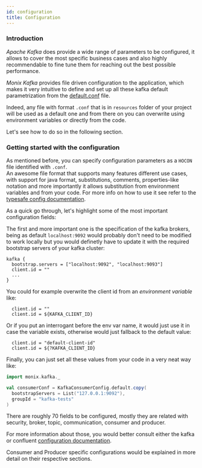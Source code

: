 ```yaml
---
id: configuration
title: Configuration
---
```


### Introduction

_Apache Kafka_ does provide a wide range of parameters to be configured, it allows to cover the most specific business cases and also highly recommendable to fine tune them for reaching out the best 
possible performance.

_Monix Kafka_ provides file driven configuration to the application, which makes it very intuitive to define and set up all these kafka default parametrization from the [default.conf](https://github.com/monix/monix-kafka/blob/master/kafka-1.0.x/src/main/resources/monix/kafka/default.conf) file. 

Indeed, any file with format `.conf` that is in `resources` folder of your project will be used as a default one and from there on you can overwrite using environment variables or directly from the code. 

Let's see how to do so in the following section.

### Getting started with the configuration

As mentioned before, you can specify configuration parameters as a `HOCON` file identified with `.conf`.  
An awesome file format that supports many features different use cases, with support for java format, substitutions, comments, properties-like notation and more importantly it allows substitution from environment variables and from your code. 
For more info on how to use it see refer to the [typesafe config documentation](https://github.com/lightbend/config).

As a quick go through, let's highlight some of the most important configuration fields:

The first and more important one is the specification of the kafka brokers, being as default `localhost:9092` would probably don't need to be modified to work locally but you would definetly 
have to update it with the required bootstrap servers of your kafka cluster:

```hocon
kafka {
  bootstrap.servers = ["localhost:9092", "localhost:9093"]
  client.id = ""
  ...
}
```

You could for example overwrite the client id from an _environment variable_ like:

```hocon
  client.id = ""
  client.id = ${KAFKA_CLIENT_ID}
```

Or if you put an interrogant before the env var name, it would just use it in case the variable exists, otherwise would just fallback to the default value:

```hocon
  client.id = "default-client-id"
  client.id = ${?KAFKA_CLIENT_ID}
```

Finally, you can just set all these values from your code in a very neat way like:

```scala
import monix.kafka._

val consumerConf = KafkaConsumerConfig.default.copy(
  bootstrapServers = List("127.0.0.1:9092"),
  groupId = "kafka-tests"
)
```

There are roughly 70 fields to be configured, mostly they are related with security, broker, topic, communication, consumer and producer.

For more information about those, you would better consult either the kafka or confluent [configuration documentation](https://docs.confluent.io/current/installation/configuration/index.html).  

Consumer and Producer specific configurations would be explained in more detail on their respective sections.
